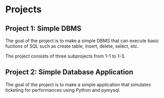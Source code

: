 # Projects

## Project 1: Simple DBMS

The goal of the project is to make a simple DBMS that can execute basic fuctions of SQL such as create table, insert, delete, select, etc.

The project consists of three subprojects from 1-1 to 1-3.

## Project 2: Simple Database Application

The goal of the project is to make a simple application that simulates ticketing for performances using Python and pymysql.
